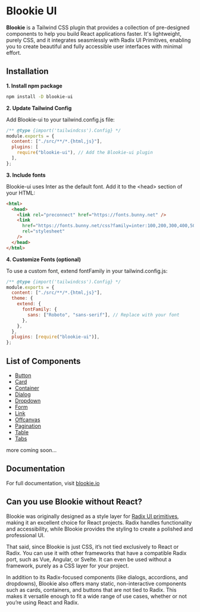 # Blookie UI

**Blookie** is a Tailwind CSS plugin that provides a collection of pre-designed components to help you build React applications faster. It's lightweight, purely CSS, and it integrates seasmlessly with Radix UI Primitives, enabling you to create beautiful and fully accessible user interfaces with minimal effort.

## Installation

**1. Install npm package**

```bash
npm install -D blookie-ui
```

**2. Update Tailwind Config**

Add Blookie-ui to your tailwind.config.js file:

```js
/** @type {import('tailwindcss').Config} */
module.exports = {
  content: ["./src/**/*.{html,js}"],
  plugins: [
    require("blookie-ui"), // Add the Blookie-ui plugin
  ],
};
```

**3. Include fonts**

Blookie-ui uses Inter as the default font. Add it to the \<head\> section of your HTML:

```html
<html>
  <head>
    <link rel="preconnect" href="https://fonts.bunny.net" />
    <link
      href="https://fonts.bunny.net/css?family=inter:100,200,300,400,500,600,700,800,900"
      rel="stylesheet"
    />
  </head>
</html>
```

**4. Customize Fonts (optional)**

To use a custom font, extend fontFamily in your tailwind.config.js:

```js title="tailwind.config.js"
/** @type {import('tailwindcss').Config} */
module.exports = {
  content: ["./src/**/*.{html,js}"],
  theme: {
    extend: {
      fontFamily: {
        sans: ["Roboto", "sans-serif"], // Replace with your font
      },
    },
  },
  plugins: [require("blookie-ui")],
};
```

## List of Components

- [Button](https://blookie.io/docs/components/button)
- [Card](https://blookie.io/docs/components/card)
- [Container](https://blookie.io/docs/components/container)
- [Dialog](https://blookie.io/docs/components/dialog)
- [Dropdown](https://blookie.io/docs/components/dropdown)
- [Form](https://blookie.io/docs/components/form)
- [Link](https://blookie.io/docs/components/link)
- [Offcanvas](https://blookie.io/docs/components/offcanvas)
- [Pagination](https://blookie.io/docs/components/pagination)
- [Table](https://blookie.io/docs/components/table)
- [Tabs](https://blookie.io/docs/components/tabs)

more coming soon...

## Documentation

For full documentation, visit [blookie.io](https://blookie.io)

## Can you use Blookie without React?

Blookie was originally designed as a style layer for [Radix UI primitives](https://www.radix-ui.com/primitives), making it an excellent choice for React projects. Radix handles functionality and accessibility, while Blookie provides the styling to create a polished and professional UI.

That said, since Blookie is just CSS, it’s not tied exclusively to React or Radix. You can use it with other frameworks that have a compatible Radix port, such as Vue, Angular, or Svelte. It can even be used without a framework, purely as a CSS layer for your project.

In addition to its Radix-focused components (like dialogs, accordions, and dropdowns), Blookie also offers many static, non-interactive components such as cards, containers, and buttons that are not tied to Radix. This makes it versatile enough to fit a wide range of use cases, whether or not you’re using React and Radix.
